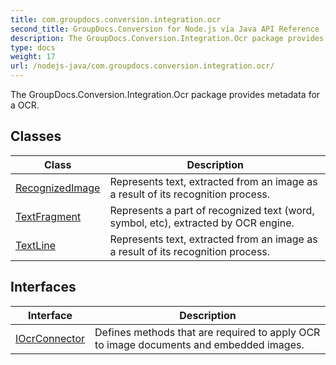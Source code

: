 ```yaml
---
title: com.groupdocs.conversion.integration.ocr
second_title: GroupDocs.Conversion for Node.js via Java API Reference
description: The GroupDocs.Conversion.Integration.Ocr package provides metadata for a OCR.
type: docs
weight: 17
url: /nodejs-java/com.groupdocs.conversion.integration.ocr/
---
```


The GroupDocs.Conversion.Integration.Ocr package provides metadata for a OCR.


## Classes

| Class | Description |
| --- | --- |
| [RecognizedImage](../com.groupdocs.conversion.integration.ocr/recognizedimage) | Represents text, extracted from an image as a result of its recognition process. |
| [TextFragment](../com.groupdocs.conversion.integration.ocr/textfragment) | Represents a part of recognized text (word, symbol, etc), extracted by OCR engine. |
| [TextLine](../com.groupdocs.conversion.integration.ocr/textline) | Represents text, extracted from an image as a result of its recognition process. |

## Interfaces

| Interface | Description |
| --- | --- |
| [IOcrConnector](../com.groupdocs.conversion.integration.ocr/iocrconnector) | Defines methods that are required to apply OCR to image documents and embedded images. |
